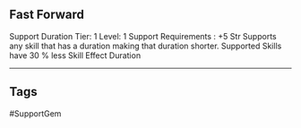 ## Fast Forward
Support
Duration
Tier: 1
Level: 1
Support Requirements : +5 Str
Supports any skill that has a duration making that duration shorter.
Supported Skills have 30 % less Skill Effect Duration

---
## Tags
#SupportGem
